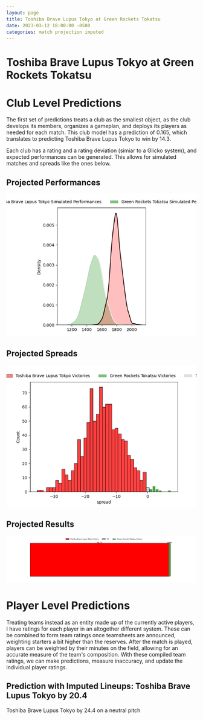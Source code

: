 ```yaml
---  
layout: page  
title: Toshiba Brave Lupus Tokyo at Green Rockets Tokatsu  
date: 2023-03-12 18:00:00 -0500  
categories: match projection imputed  
---
```

# Toshiba Brave Lupus Tokyo at Green Rockets Tokatsu

# Club Level Predictions


The first set of predictions treats a club as the smallest object, as the club develops its members, organizes a gameplan, and deploys its players as needed for each match. This club model has a prediction of 0.165, which translates to predicting Toshiba Brave Lupus Tokyo to win by 14.3.

Each club has a rating and a rating deviation (simiar to a Glicko system), and expected performances can be generated. This allows for simulated matches and spreads like the ones below.
## Projected Performances


![Projected Performances](plots/performances_2023-03-12-GreenRocketsTokatsu-ToshibaBraveLupusTokyo.png)
## Projected Spreads


![Projected Spreads](plots/spreads_2023-03-12-GreenRocketsTokatsu-ToshibaBraveLupusTokyo.png)
## Projected Results


![Projected Results](plots/resultbar_2023-03-12-GreenRocketsTokatsu-ToshibaBraveLupusTokyo.png)
# Player Level Predictions


Treating teams instead as an entity made up of the currently active players, I have ratings for each player in an altogether different system. These can be combined to form team ratings once teamsheets are announced, weighting starters a bit higher than the reserves. After the match is played, players can be weighted by their minutes on the field, allowing for an accurate measure of the team's composition. With these compiled team ratings, we can make predictions, measure inaccuracy, and update the individual player ratings.
## Prediction with Imputed Lineups: Toshiba Brave Lupus Tokyo by 20.4


Toshiba Brave Lupus Tokyo by 24.4 on a neutral pitch

